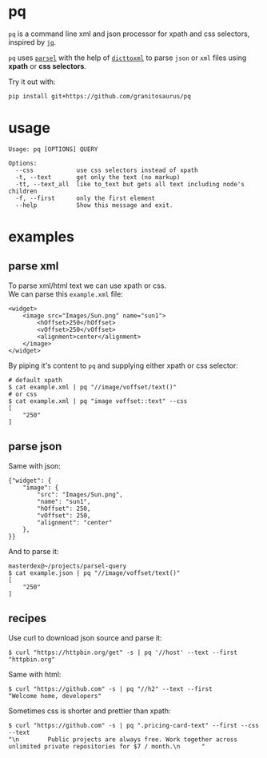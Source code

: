 # pq

`pq` is a command line xml and json processor for xpath and css selectors, inspired by [`jq`](https://github.com/stedolan/jq).

`pq` uses [`parsel`](https://github.com/scrapy/parsel) with the help of [`dicttoxml`](https://github.com/quandyfactory/dicttoxml) to parse `json` or `xml` files using **xpath** or **css selectors**.

Try it out with:

    pip install git+https://github.com/granitosaurus/pq


# usage

    Usage: pq [OPTIONS] QUERY

    Options:
      --css            use css selectors instead of xpath
      -t, --text       get only the text (no markup)
      -tt, --text_all  like to_text but gets all text including node's children
      -f, --first      only the first element
      --help           Show this message and exit.

# examples
## parse xml
To parse xml/html text we can use xpath or css.  
We can parse this `example.xml` file:

    <widget>
        <image src="Images/Sun.png" name="sun1">
            <hOffset>250</hOffset>
            <vOffset>250</vOffset>
            <alignment>center</alignment>
        </image>
    </widget>

By piping it's content to `pq` and supplying either xpath or css selector:

    # default xpath
    $ cat example.xml | pq "//image/voffset/text()"  
    # or css
    $ cat example.xml | pq "image voffset::text" --css
    [
        "250"
    ]

## parse json    
Same with json:

    {"widget": {
        "image": { 
            "src": "Images/Sun.png",
            "name": "sun1",
            "hOffset": 250,
            "vOffset": 250,
            "alignment": "center"
        },
    }}  

And to parse it:

    masterdex@~/projects/parsel-query
    $ cat example.json | pq "//image/voffset/text()"  
    [
        "250"
    ]

## recipes

Use curl to download json source and parse it:

    $ curl "https://httpbin.org/get" -s | pq '//host' --text --first
    "httpbin.org"

Same with html:
    
    $ curl "https://github.com" -s | pq "//h2" --text --first
    "Welcome home, developers"
    
Sometimes css is shorter and prettier than xpath:

    $ curl "https://github.com" -s | pq ".pricing-card-text" --first --css --text
    "\n        Public projects are always free. Work together across unlimited private repositories for $7 / month.\n      "

